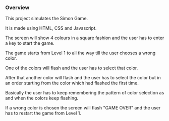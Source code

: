 ### Overview
This project simulates the Simon Game.

It is made using HTML, CSS and Javascript.

The screen will show 4 colours in a square fashion and the user has to enter a key to start the game.

The game starts from Level 1 to all the way till the user chooses a wrong color.

One of the colors will flash and the user has to select that color.

After that another color will flash and the user has to select the color but in an order starting from the color which had flashed the first time.

Basically the user has to keep remembering the pattern of color selection as and when the colors keep flashing.

If a wrong color is chosen the screen will flash "GAME OVER" and the user has to restart the game from Level 1.

